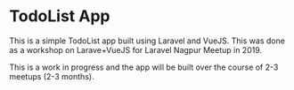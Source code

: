 # TodoList App

This is a simple TodoList app built using Laravel and VueJS. This was done as a workshop on Larave+VueJS for Laravel Nagpur Meetup in 2019.

This is a work in progress and the app will be built over the course of 2-3 meetups (2-3 months).
